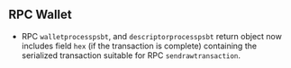RPC Wallet
----------

- RPC `walletprocesspsbt`, and `descriptorprocesspsbt` return object now includes field `hex` (if the transaction
is complete) containing the serialized transaction suitable for RPC `sendrawtransaction`.

